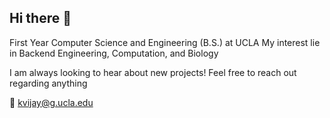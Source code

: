 ## Hi there 👋

First Year Computer Science and Engineering (B.S.) at UCLA
My interest lie in Backend Engineering, Computation, and Biology

I am always looking to hear about new projects! Feel free to reach out regarding anything

📩 kvijay@g.ucla.edu
<!--
**kvijay3/kvijay3** is a ✨ _special_ ✨ repository because its `README.md` (this file) appears on your GitHub profile.

Here are some ideas to get you started:

- 🔭 I’m currently working on ...
- 🌱 I’m currently learning ...
- 👯 I’m looking to collaborate on ...
- 🤔 I’m looking for help with ...
- 💬 Ask me about ...
- 📫 How to reach me: ...
- 😄 Pronouns: ...
- ⚡ Fun fact: ...
-->
